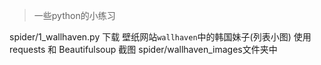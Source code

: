 > 一些python的小练习

spider/1_wallhaven.py 下载 壁纸网站`wallhaven`中的韩国妹子(列表小图)
使用 requests 和 Beautifulsoup
截图 spider/wallhaven_images文件夹中